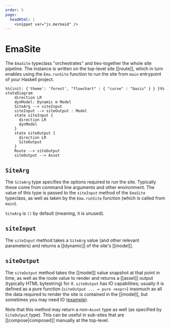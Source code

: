 ```yaml
---
order: 5
page:
  headHtml: |
    <snippet var="js.mermaid" />
---
```


# EmaSite

The `EmaSite` typeclass "orchestrates" and ties-together the whole site pipeline. The instance is written on the top-level site [[route]], which in turn enables using the `Ema.runSite` function to run the site from `main` entrypoint of your Haskell project.

```mermaid
%%{init: {'theme': 'forest', "flowchart" : { "curve" : "basis" } } }%%
stateDiagram
    direction LR
    dynModel: Dynamic m Model
    SiteArg --> siteInput
    siteInput --> siteOutput : Model
    state siteInput {
      direction LR
      dynModel
    }
    state siteOutput {
      direction LR
      SiteOutput
    }
    Route --> siteOutput
    siteOutput --> Asset
```


## `SiteArg`

The `SiteArg` type specifies the options required to run the site. Typically these come from command line arguments and other environment. The value of this type is passed to the `siteInput` method of the `EmaSite` typeclass, as well as taken by the `Ema.runSite` function (which is called from `main`).

`SiteArg` is `()` by default (meaning, it is unused).

## `siteInput`


The `siteInput` method takes a `SiteArg` value (and other relevant parameters) and returns a [[dynamic]] of the site's [[model]].

## `siteOutput`

The `siteOutput` method takes the [[model]] value snapshot at that point in time, as well as the route value to render and returns a [[asset]] output (typically HTML bytestring) for it. `siteOutput` has IO capabilities; usually it is defined as a pure function (`siteOutput ... = pure <expr>`) inasmuch as all the data required to render the site is contained in the [[model]], but sometimes you may need IO ([example](https://github.com/EmaApps/timedot-invoice/commit/787f4701634df9b50f25aa4e0da793ee0961983a)).

Note that this method may return a non-`Asset` type as well (as specified by `SiteOutput` type). This can be useful in sub-sites that are [[compose|composed]] manually at the top-level.
